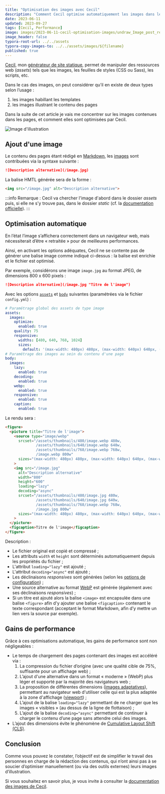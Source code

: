 ```yaml
---
title: "Optimisation des images avec Cecil"
description: "Comment Cecil optimise automatiquement les images dans les contenus écrit en Markdown et pour quels gains de performance."
date: 2023-06-11
updated: 2023-09-27
tags: [Cecil, Performance]
image: images/2023-06-11-cecil-optimisation-images/undraw_Image_post_re_25wd.png
image_header: false
typora-root-url: ../../assets
typora-copy-images-to: ../../assets/images/${filename}
published: true
---
```

[Cecil](/tags/cecil), mon [générateur de site statique](https://cecil.app/), permet de manipuler des ressources web (_assets_) tels que les images, les feuilles de styles (CSS ou Sass), les scripts, etc.

Dans le cas des images, on peut considérer qu’il en existe de deux types selon l’usage :

1. les images habillant les templates
2. les images illustrant le contenu des pages

Dans la suite de cet article je vais me concentrer sur les images contenues dans les pages, et comment elles sont optimisées par Cecil.

<!-- break -->

![Image d'illustration](images/2023-06-11-cecil-optimisation-images/undraw_Image_post_re_25wd.png "Illustration de [unDraw](https://undraw.co/)")

## Ajout d'une image

Le contenu des pages étant rédigé en [Markdown](https://cecil.app/documentation/content/#markdown), les [images](https://cecil.app/documentation/content/#images) sont contribuées via la syntaxe suivante :

```markdown
![Description alternative](/image.jpg)
```

La balise HMTL générée sera de la forme :

```html
<img src="/image.jpg" alt="Description alternative">
```

:::info
Remarque : Cecil va chercher l'image d'abord dans le dossier _assets_ puis, si elle ne s'y trouve pas, dans le dossier _static_ (cf. la [documentation officielle](https://cecil.app/documentation/content/#files-organization)).
:::

## Optimisation automatique

En l’état l’image s’affichera correctement dans un navigateur web, mais nécessiterait d’être « retraitée » pour de meilleures performances.

Ainsi, en activant les options adéquates, Cecil ne se contente pas de générer une balise image comme indiqué ci-dessus : la balise est enrichie et le fichier est optimisé.

Par exemple, considérons une image `image.jpg` au format JPEG, de dimensions 800 x 600 pixels :

```markdown
![Description alternative](/image.jpg "Titre de l'image")
```

Avec les options [`assets`](https://cecil.app/documentation/configuration/#assets) et [`body`](https://cecil.app/documentation/configuration/#body) suivantes (paramétrées via le fichier `config.yml`) :

```yaml
# Paramétrage global des assets de type image
assets:
  images:
    optimize:
      enabled: true
    quality: 75
    responsive:
      widths: [480, 640, 768, 1024]
      sizes:
        default: '(max-width: 480px) 480px, (max-width: 640px) 640px, (max-width: 800px) 768px, (max-width: 1600px) 1024px'
# Paramétrage des images au sein du contenu d'une page
body:
  images:
    lazy:
      enabled: true
    decoding:
      enabled: true
    webp:
      enabled: true
    responsive:
      enabled: true
    caption:
      enabled: true
```

Le rendu sera :

```html
<figure>
  <picture title="Titre de l'image">
    <source type="image/webp"
      srcset="/assets/thumbnails/480/image.webp 480w,
              /assets/thumbnails/640/image.webp 640w,
              /assets/thumbnails/768/image.webp 768w,
              /image.webp 800w"
      sizes="(max-width: 480px) 480px, (max-width: 640px) 640px, (max-width: 800px) 768px, (max-width: 1600px) 1024px"
    >
    <img src="/image.jpg"
      alt="Description alternative"
      width="800"
      height="600"
      loading="lazy"
      decoding="async"
      srcset="/assets/thumbnails/480/image.jpg 480w,
              /assets/thumbnails/640/image.jpg 640w,
              /assets/thumbnails/768/image.webp 768w,
              /image.jpg 800w"
      sizes="(max-width: 480px) 480px, (max-width: 640px) 640px, (max-width: 800px) 768px, (max-width: 1600px) 1024px"
    >
  </picture>
  <figcaption>Titre de l'image</figcaption>
</figure>
```

Description :

- Le fichier original est copié et compressé ;
- Les attributs `width` et `height` sont déterminés automatiquement depuis les propriétés du fichier ;
- L'attribut `loading="lazy"` est ajouté ;
- L'attribut `decoding="async"` est ajouté ;
- Les déclinaisons _responsives_ sont générées (selon les [options de configuration](https://cecil.app/documentation/configuration/#assets)) ;
- Une source alternative au format [WebP](https://developers.google.com/speed/webp) est générée (également avec ses déclinaisons _responsives_) ;
- Si un titre est ajouté alors la balise `<image>` est encapsulée dans une balise `<figure>` afin d'y ajouter une balise `<figcaption>` contenant le texte correspondant (acceptant le format Markdown, afin d’y mettre un lien vers la source par exemple).

## Gains de performance

Grâce à ces optimisations automatique, les gains de performance sont non négligeables :

- Le temps de chargement des pages contenant des images est accéléré via :
  1. La compression du fichier d’origine (avec une qualité cible de 75%, suffisante pour un affichage web) ;
  2. L’ajout d'une alternative dans un format « moderne » (WebP) plus léger et supporté par la majorité des navigateurs web ;
  3. La proposition de différentes dimensions ([images adaptatives](https://developer.mozilla.org/docs/Learn/HTML/Multimedia_and_embedding/Responsive_images)), permettant au navigateur web d'utiliser celle qui est la plus adaptée à la zone d'affichage ([viewport](https://developer.mozilla.org/docs/Glossary/Viewport)) ;
  4. L’ajout de la balise `loading="lazy"` permettant de ne charger que les images « visibles » (au dessus de la ligne de flottaison) ;
  5. L’ajout de la balise `decoding="async"` permettant de continuer à charger le contenu d’une page sans attendre celui des images.
- L’ajout des dimensions évite le phénomène de [Cumulative Layout Shift (CLS)](https://web.dev/cls/).

## Conclusion

Comme vous pouvez le constater, l’objectif est de simplifier le travail des personnes en charge de la rédaction des contenus, qui n’ont ainsi pas à se soucier d’optimiser manuellement (ou via des outils externes) leurs images d’illustration.

Si vous souhaitez en savoir plus, je vous invite à consulter la [documentation des images de Cecil](https://cecil.app/documentation/content/#images).

